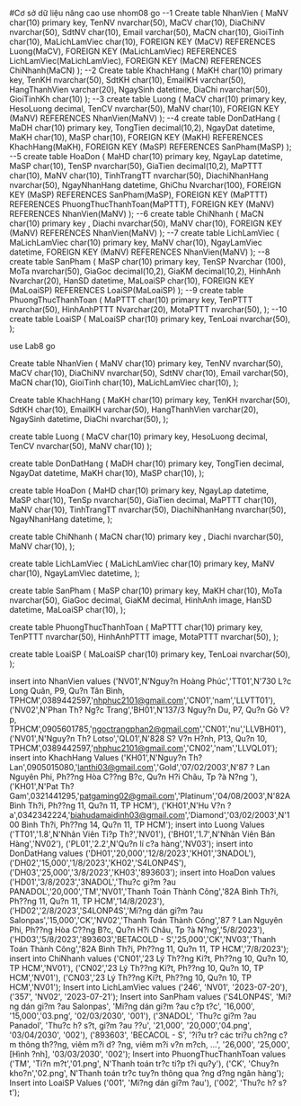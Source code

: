 #Cơ sở dữ liệu nâng cao 
use nhom08
go
--1
Create table NhanVien ( 
MaNV char(10) primary key, 
TenNV nvarchar(50), 
MaCV char(10), 
DiaChiNV nvarchar(50), 
SdtNV char(10), 
Email varchar(50), 
MaCN char(10), 
GioiTinh char(10),
MaLichLamViec char(10),
FOREIGN KEY (MaCV) REFERENCES Luong(MaCV),
FOREIGN KEY (MaLichLamViec) REFERENCES LichLamViec(MaLichLamViec),
FOREIGN KEY (MaCN) REFERENCES ChiNhanh(MaCN)
);
--2
Create table KhachHang 
( 
MaKH char(10) primary key, 
TenKH nvarchar(50), 
SdtKH char(10), 
EmailKH varchar(50), 
HangThanhVien varchar(20), 
NgaySinh datetime, 
DiaChi nvarchar(50), 
GioiTinhKh char(10)
);
--3
create table Luong ( 
MaCV char(10) primary key, 
HesoLuong decimal, 
TenCV nvarchar(50), 
MaNV char(10),
FOREIGN KEY (MaNV) REFERENCES NhanVien(MaNV)
 );
 --4
create table DonDatHang ( 
MaDH char(10) primary key, 
TongTien decimal(10,2), 
NgayDat datetime, 
MaKH char(10), 
MaSP char(10), 
FOREIGN KEY (MaKH) REFERENCES KhachHang(MaKH),
FOREIGN KEY (MaSP) REFERENCES SanPham(MaSP)
);
--5
create table HoaDon ( 
MaHD char(10) primary key, 
NgayLap datetime, 
MaSP char(10), 
TenSP nvarchar(50),
GiaTien decimal(10,2), 
MaPTTT char(10), 
MaNV char(10), 
TinhTrangTT nvarchar(50), 
DiachiNhanHang nvarchar(50), 
NgayNhanHang datetime, 
GhiChu Nvarchar(100),
FOREIGN KEY (MaSP) REFERENCES SanPham(MaSP),
FOREIGN KEY (MaPTTT) REFERENCES PhuongThucThanhToan(MaPTTT),
FOREIGN KEY (MaNV) REFERENCES NhanVien(MaNV)
);
--6
create table ChiNhanh ( 
MaCN char(10) primary key , 
Diachi nvarchar(50), 
MaNV char(10),
FOREIGN KEY (MaNV) REFERENCES NhanVien(MaNV)
);
--7
create table LichLamViec ( 
MaLichLamViec char(10) primary key, 
MaNV char(10), 
NgayLamViec datetime, 
FOREIGN KEY (MaNV) REFERENCES NhanVien(MaNV)
);
--8
create table SanPham ( 
MaSP char(10) primary key, 
TenSP Nvarchar (100),
MoTa nvarchar(50), 
GiaGoc decimal(10,2), 
GiaKM decimal(10,2), 
HinhAnh Nvarchar(20), 
HanSD datetime, 
MaLoaiSP char(10),
FOREIGN KEY (MaLoaiSP) REFERENCES LoaiSP(MaLoaiSP)
 );
 --9
create table PhuongThucThanhToan ( 
MaPTTT char(10) primary key, 
TenPTTT nvarchar(50), 
HinhAnhPTTT Nvarchar(20), 
MotaPTTT nvarchar(50),
 );
 --10
create table LoaiSP ( 
MaLoaiSP char(10) primary key, 
TenLoai nvarchar(50), 
);

use Lab8
go 

Create table NhanVien ( 
MaNV char(10) primary key, 
TenNV nvarchar(50), 
MaCV char(10), 
DiaChiNV nvarchar(50), 
SdtNV char(10), 
Email varchar(50), 
MaCN char(10), 
GioiTinh char(10),
MaLichLamViec char(10),
);

Create table KhachHang 
( 
MaKH char(10) primary key, 
TenKH nvarchar(50), 
SdtKH char(10), 
EmailKH varchar(50), 
HangThanhVien varchar(20), 
NgaySinh datetime, 
DiaChi nvarchar(50), 
);

create table Luong ( 
MaCV char(10) primary key, 
HesoLuong decimal, 
TenCV nvarchar(50), 
MaNV char(10)
 );

create table DonDatHang ( 
MaDH char(10) primary key, 
TongTien decimal, 
NgayDat datetime, 
MaKH char(10), 
MaSP char(10), 
);

create table HoaDon ( 
MaHD char(10) primary key, 
NgayLap datetime, 
MaSP char(10), 
TenSp nvarchar(50), 
GiaTien decimal, 
MaPTTT char(10), 
MaNV char(10), 
TinhTrangTT nvarchar(50), 
DiachiNhanHang nvarchar(50), 
NgayNhanHang datetime, 
);

create table ChiNhanh ( 
MaCN char(10) primary key , 
Diachi nvarchar(50), 
MaNV char(10), 
);

create table LichLamViec ( 
MaLichLamViec char(10) primary key, 
MaNV char(10), 
NgayLamViec datetime, 
);

create table SanPham ( 
MaSP char(10) primary key, 
MaKH char(10), 
MoTa nvarchar(50), 
GiaGoc decimal, 
GiaKM decimal, 
HinhAnh image, 
HanSD datetime, 
MaLoaiSP char(10),
 );

create table PhuongThucThanhToan ( 
MaPTTT char(10) primary key, 
TenPTTT nvarchar(50), 
HinhAnhPTTT image, 
MotaPTTT nvarchar(50),
 );

create table LoaiSP ( 
MaLoaiSP char(10) primary key, 
TenLoai nvarchar(50), 
);

insert into NhanVien
values 
	('NV01',N'Nguy?n Hoàng Phúc','TT01',N'730 L?c Long Quân, P9, Qu?n Tân Bình, TPHCM',0389442597,'nhphuc2101@gmail.com','CN01','nam','LLVTT01'),
	('NV02',N'Phan Th? Ng?c Trang','BH01',N'137/3 Nguy?n Du, P7, Qu?n Gò V?p, TPHCM',0905601785,'ngoctrangphan2@gmail.com','CN01','nu','LLVBH01'),
	('NV01',N'Nguy?n Th? Lotso','QL01',N'828 S? V?n H?nh, P13, Qu?n 10, TPHCM',0389442597,'nhphuc2101@gmail.com','CN02','nam','LLVQL01');
insert into KhachHang
Values
	('KH01',N'Nguy?n Th? Lan',0905015080,'lanthi03@gmail.com','Gold','07/02/2003',N'87 ? Lan Nguyên Phi, Ph??ng Hòa C??ng B?c, Qu?n H?i Châu, Tp ?à N?ng '),
	('KH01',N'Pat Th? Gam',0321441295,'patgaming02@gmail.com','Platinum','04/08/2003',N'82A Bình Th?i, Ph??ng 11, Qu?n 11, TP HCM'),
	('KH01',N'Hu V?n ?a',0342342224,'biahudamaidinh03@gmail.com','Diamond','03/02/2003',N'100 Bình Th?i, Ph??ng 14,  Qu?n 11, TP HCM');
insert into Luong
Values 
	('TT01','1.8',N'Nhân Viên Ti?p Th?','NV01'),
	('BH01','1.7',N'Nhân Viên Bán Hàng','NV02'),
	('PL01','2.2',N'Qu?n lí c?a hàng','NV03');
insert into DonDatHang
values
	('DH01','20,000','12/8/2023','KH01','3NADOL'),
	('DH02','15,000','1/8/2023','KH02','S4LONP4S'),
	('DH03','25,000','3/8/2023','KH03','893603');
insert into HoaDon
values
('HD01','3/8/2023','3NADOL','Thu?c gi?m ?au PANADOL','20,000','TM','NV01','Thanh Toán Thành Công','82A Bình Th?i, Ph??ng 11, Qu?n 11, TP HCM','14/8/2023'),
	('HD02','2/8/2023','S4LONP4S','Mi?ng dán gi?m ?au Salonpas','15,000','CK','NV02','Thanh Toán Thành Công','87 ? Lan Nguyên Phi, Ph??ng Hòa C??ng B?c, Qu?n H?i Châu, Tp ?à N?ng','5/8/2023'),
	('HD03','5/8/2023','893603','BETACOLD - S','25,000','CK','NV03','Thanh Toán Thành Công','82A Bình Th?i, Ph??ng 11, Qu?n 11, TP HCM','7/8/2023');
insert into ChiNhanh
values
	('CN01','23 Lý Th??ng Ki?t, Ph??ng 10, Qu?n 10, TP HCM','NV01'),
	('CN02','23 Lý Th??ng Ki?t, Ph??ng 10, Qu?n 10, TP HCM','NV01'),
	('CN03','23 Lý Th??ng Ki?t, Ph??ng 10, Qu?n 10, TP HCM','NV01');
Insert into LichLamViec
values 
               ('246', 'NV01', '2023-07-20'),
               ('357', 'NV02', '2023-07-21');
Insert into SanPham
values
               ('S4LONP4S', 'Mi?ng dán gi?m ?au Salonpas', 'Mi?ng dán gi?m ?au c?p t?c', '16,000', '15,000','03.png', '02/03/2030', '001'),
('3NADOL', 'Thu?c gi?m ?au Panadol', 'Thu?c h? s?t, gi?m ?au ??u', '21,000', '20,000','04.png', '03/04/2030', '002'),
('893603', 'BECACOL - S', '?i?u tr? các tri?u ch?ng c?m thông th??ng, viêm m?i d? ?ng, viêm m?i v?n m?ch, ...', '26,000', '25,000',[Hình ?nh], '03/03/2030', '002');
Insert into PhuongThucThanhToan
values
	('TM', 'Ti?n m?t','01.png', N'Thanh toán tr?c ti?p t?i qu?y'),
	('CK', 'Chuy?n kho?n','02.png', N'Thanh toán tr?c tuy?n thông qua ?ng d?ng ngân hàng');
Insert into LoaiSP
Values
	('001', 'Mi?ng dán gi?m ?au'),
	('002', 'Thu?c h? s?t');
